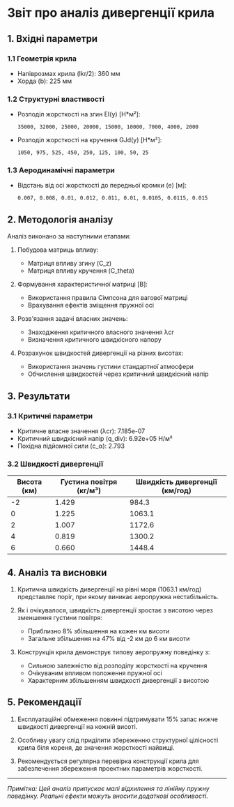 # Звіт про аналіз дивергенції крила

## 1. Вхідні параметри

### 1.1 Геометрія крила
- Напіврозмах крила (lkr/2): 360 мм
- Хорда (b): 225 мм

### 1.2 Структурні властивості
- Розподіл жорсткості на згин EI(y) [Н*м²]:
  ```
  35000, 32000, 25000, 20000, 15000, 10000, 7000, 4000, 2000
  ```

- Розподіл жорсткості на кручення GJd(y) [Н*м²]:
  ```
  1050, 975, 525, 450, 250, 125, 100, 50, 25
  ```

### 1.3 Аеродинамічні параметри
- Відстань від осі жорсткості до передньої кромки (e) [м]:
  ```
  0.007, 0.008, 0.01, 0.012, 0.011, 0.01, 0.0105, 0.0115, 0.015
  ```

## 2. Методологія аналізу

Аналіз виконано за наступними етапами:

1. Побудова матриць впливу:
   - Матриця впливу згину (C_z)
   - Матриця впливу кручення (C_theta)
   
2. Формування характеристичної матриці [B]:
   - Використання правила Сімпсона для вагової матриці
   - Врахування ефектів зміщення пружної осі
   
3. Розв'язання задачі власних значень:
   - Знаходження критичного власного значення λcr
   - Визначення критичного швидкісного напору

4. Розрахунок швидкостей дивергенції на різних висотах:
   - Використання значень густини стандартної атмосфери
   - Обчислення швидкостей через критичний швидкісний напір

## 3. Результати

### 3.1 Критичні параметри
- Критичне власне значення (λcr): 7.185e-07
- Критичний швидкісний напір (q_div): 6.92e+05 Н/м²
- Похідна підйомної сили (c_α): 2.793

### 3.2 Швидкості дивергенції
| Висота (км) | Густина повітря (кг/м³) | Швидкість дивергенції (км/год) |
|-------------|------------------------|------------------------------|
| -2          | 1.429                 | 984.3                        |
| 0           | 1.225                 | 1063.1                       |
| 2           | 1.007                 | 1172.6                       |
| 4           | 0.819                 | 1300.2                       |
| 6           | 0.660                 | 1448.4                       |

## 4. Аналіз та висновки

1. Критична швидкість дивергенції на рівні моря (1063.1 км/год) представляє поріг, при якому виникає аеропружна нестабільність.

2. Як і очікувалося, швидкість дивергенції зростає з висотою через зменшення густини повітря:
   - Приблизно 8% збільшення на кожен км висоти
   - Загальне збільшення на 47% від -2 км до 6 км висоти

3. Конструкція крила демонструє типову аеропружну поведінку з:
   - Сильною залежністю від розподілу жорсткості на кручення
   - Очікуваним впливом положення пружної осі
   - Характерним збільшенням швидкості дивергенції з висотою

## 5. Рекомендації

1. Експлуатаційні обмеження повинні підтримувати 15% запас нижче швидкості дивергенції на кожній висоті.

2. Особливу увагу слід приділити збереженню структурної цілісності крила біля кореня, де значення жорсткості найвищі.

3. Рекомендується регулярна перевірка конструкції крила для забезпечення збереження проектних параметрів жорсткості.

---
*Примітка: Цей аналіз припускає малі відхилення та лінійну пружну поведінку. Реальні ефекти можуть вносити додаткові особливості.*